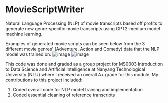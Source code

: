 # MovieScriptWriter
Natural Language Processing (NLP) of movie transcripts based off profits to generate new genre-specific movie transcripts using GPT2-medium model machine learning.





Examples of generated movie scripts can be seen below from the 3 different movie genres' (Adventure, Action and Comedy) data that the NLP model was trained on:
![image](https://github.com/nigelmaxwee/MovieScriptWriter/assets/122780978/7d2c0310-006b-4097-b37b-fb7cb0ea8b12)
![image](https://github.com/nigelmaxwee/MovieScriptWriter/assets/122780978/83895740-7720-4080-b239-27cde5cb3ffb)

This code was done and graded as a group project for MS0003 Introduction to Data Science and Artificial Intelligence at Nanyang Technological University (NTU) where I received an overall A+ grade for this module. My contributions to this project included:

1. Coded overall code for NLP model training and implementation
2. Coded essential cleaning of reference transcripts
